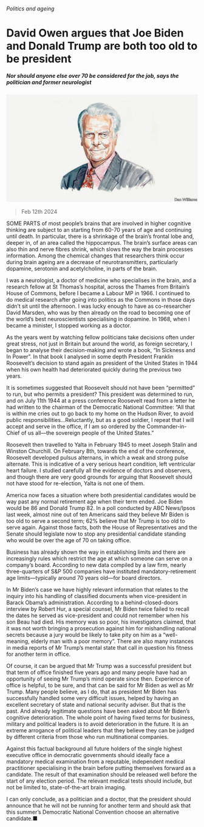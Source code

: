 ###### Politics and ageing

# David Owen argues that Joe Biden and Donald Trump are both too old to be president 

##### Nor should anyone else over 70 be considered for the job, says the politician and former neurologist 

![image](images/20240217_BID001.jpg) 

> Feb 12th 2024 

SOME PARTS of most people’s brains that are involved in higher cognitive thinking are subject to an  starting from 60-70 years of age and continuing until death. In particular, there is a shrinkage of the brain’s frontal lobe and, deeper in, of an area called the hippocampus. The brain’s surface areas can also thin and nerve fibres shrink, which slows the way the brain processes information. Among the chemical changes that researchers think occur during brain ageing are a decrease of neurotransmitters, particularly dopamine, serotonin and acetylcholine, in parts of the brain.

I was a neurologist, a doctor of medicine who specialises in the brain, and a research fellow at St Thomas’s hospital, across the Thames from Britain’s House of Commons, before I became a Labour MP in 1966. I continued to do medical research after going into politics as the Commons in those days didn’t sit until the afternoon. I was lucky enough to have as co-researcher David Marsden, who was by then already on the road to becoming one of the world’s best neuroscientists specialising in dopamine. In 1968, when I became a minister, I stopped working as a doctor.

As the years went by watching fellow politicians take decisions often under great stress, not just in Britain but around the world, as foreign secretary, I began to analyse their decision-making and wrote a book, “In Sickness and In Power”. In that book I analysed in some depth President Franklin Roosevelt’s decision to stand again as president of the United States in 1944 when his own health had deteriorated quickly during the previous two years. 

It is sometimes suggested that Roosevelt should not have been “permitted” to run, but who permits a president? This president was determined to run, and on July 11th 1944 at a press conference Roosevelt read from a letter he had written to the chairman of the Democratic National Committee: “All that is within me cries out to go back to my home on the Hudson River, to avoid public responsibilities…Reluctantly, but as a good soldier, I repeat that I will accept and serve in the office, if I am so ordered by the Commander-in-Chief of us all—the sovereign people of the United States.”

Roosevelt then travelled to Yalta in February 1945 to meet Joseph Stalin and Winston Churchill. On February 8th, towards the end of the conference, Roosevelt developed pulsus alternans, in which a weak and strong pulse alternate. This is indicative of a very serious heart condition, left ventricular heart failure. I studied carefully all the evidence of doctors and observers, and though there are very good grounds for arguing that Roosevelt should not have stood for re-election, Yalta is not one of them. 

America now faces a situation where both presidential candidates would be way past any normal retirement age when their term ended. Joe Biden would be 86 and Donald Trump 82. In a poll conducted by ABC News/Ipsos last week, almost nine out of ten Americans said they believe Mr Biden is too old to serve a second term; 62% believe that Mr Trump is too old to serve again. Against those facts, both the House of Representatives and the Senate should legislate now to stop any presidential candidate standing who would be over the age of 70 on taking office. 

Business has already shown the way in establishing limits and there are increasingly rules which restrict the age at which someone can serve on a company’s board. According to new data compiled by a law firm, nearly three-quarters of S&amp;P 500 companies have instituted mandatory-retirement age limits—typically around 70 years old—for board directors.

In Mr Biden’s case we have highly relevant information that relates to the inquiry into his handling of classified documents when vice-president in Barack Obama’s administration. According to a behind-closed-doors interview by Robert Hur, a special counsel, Mr Biden twice failed to recall the dates he served as vice-president and could not remember when his son Beau had died. His memory was so poor, his investigators claimed, that it was not worth bringing a prosecution against him for mishandling national secrets because a jury would be likely to take pity on him as a “well-meaning, elderly man with a poor memory”. There are also many instances in media reports of Mr Trump’s mental state that call in question his fitness for another term in office.

Of course, it can be argued that Mr Trump was a successful president but that term of office finished five years ago and many people have had an opportunity of seeing Mr Trump’s mind operate since then. Experience of office is helpful, to be sure, and that can be said for Mr Biden as well as Mr Trump. Many people believe, as I do, that as president Mr Biden has successfully handled some very difficult issues, helped by having an excellent secretary of state and national security adviser. But that is the past. And already legitimate questions have been asked about Mr Biden’s cognitive deterioration. The whole point of having fixed terms for business, military and political leaders is to avoid deterioration in the future. It is an extreme arrogance of political leaders that they believe they can be judged by different criteria from those who run multinational companies. 

Against this factual background all future holders of the single highest executive office in democratic governments should ideally face a mandatory medical examination from a reputable, independent medical practitioner specialising in the brain before putting themselves forward as a candidate. The result of that examination should be released well before the start of any election period. The relevant medical tests should include, but not be limited to, state-of-the-art brain imaging.

I can only conclude, as a politician and a doctor, that the president should announce that he will not be running for another term and should ask that this summer’s Democratic National Convention choose an alternative candidate.■


